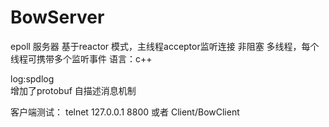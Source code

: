 # BowServer
epoll 服务器
基于reactor 模式，主线程acceptor监听连接
非阻塞
多线程，每个线程可携带多个监听事件
语言：c++

log:spdlog  
增加了protobuf 自描述消息机制

客户端测试：
telnet 127.0.0.1 8800
或者 Client/BowClient
